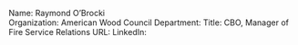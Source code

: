 Name: Raymond O’Brocki  
Organization: American Wood Council
Department: 
Title: CBO, Manager of Fire Service Relations
URL:
LinkedIn: